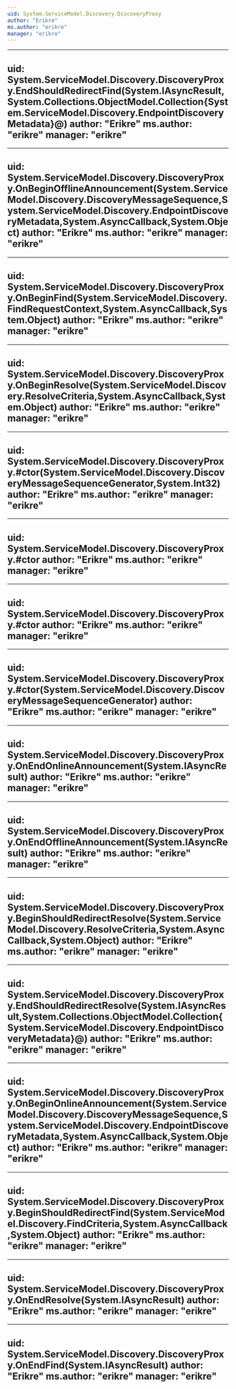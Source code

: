 ```yaml
---
uid: System.ServiceModel.Discovery.DiscoveryProxy
author: "Erikre"
ms.author: "erikre"
manager: "erikre"
---
```


---
uid: System.ServiceModel.Discovery.DiscoveryProxy.EndShouldRedirectFind(System.IAsyncResult,System.Collections.ObjectModel.Collection{System.ServiceModel.Discovery.EndpointDiscoveryMetadata}@)
author: "Erikre"
ms.author: "erikre"
manager: "erikre"
---

---
uid: System.ServiceModel.Discovery.DiscoveryProxy.OnBeginOfflineAnnouncement(System.ServiceModel.Discovery.DiscoveryMessageSequence,System.ServiceModel.Discovery.EndpointDiscoveryMetadata,System.AsyncCallback,System.Object)
author: "Erikre"
ms.author: "erikre"
manager: "erikre"
---

---
uid: System.ServiceModel.Discovery.DiscoveryProxy.OnBeginFind(System.ServiceModel.Discovery.FindRequestContext,System.AsyncCallback,System.Object)
author: "Erikre"
ms.author: "erikre"
manager: "erikre"
---

---
uid: System.ServiceModel.Discovery.DiscoveryProxy.OnBeginResolve(System.ServiceModel.Discovery.ResolveCriteria,System.AsyncCallback,System.Object)
author: "Erikre"
ms.author: "erikre"
manager: "erikre"
---

---
uid: System.ServiceModel.Discovery.DiscoveryProxy.#ctor(System.ServiceModel.Discovery.DiscoveryMessageSequenceGenerator,System.Int32)
author: "Erikre"
ms.author: "erikre"
manager: "erikre"
---

---
uid: System.ServiceModel.Discovery.DiscoveryProxy.#ctor
author: "Erikre"
ms.author: "erikre"
manager: "erikre"
---

---
uid: System.ServiceModel.Discovery.DiscoveryProxy.#ctor
author: "Erikre"
ms.author: "erikre"
manager: "erikre"
---

---
uid: System.ServiceModel.Discovery.DiscoveryProxy.#ctor(System.ServiceModel.Discovery.DiscoveryMessageSequenceGenerator)
author: "Erikre"
ms.author: "erikre"
manager: "erikre"
---

---
uid: System.ServiceModel.Discovery.DiscoveryProxy.OnEndOnlineAnnouncement(System.IAsyncResult)
author: "Erikre"
ms.author: "erikre"
manager: "erikre"
---

---
uid: System.ServiceModel.Discovery.DiscoveryProxy.OnEndOfflineAnnouncement(System.IAsyncResult)
author: "Erikre"
ms.author: "erikre"
manager: "erikre"
---

---
uid: System.ServiceModel.Discovery.DiscoveryProxy.BeginShouldRedirectResolve(System.ServiceModel.Discovery.ResolveCriteria,System.AsyncCallback,System.Object)
author: "Erikre"
ms.author: "erikre"
manager: "erikre"
---

---
uid: System.ServiceModel.Discovery.DiscoveryProxy.EndShouldRedirectResolve(System.IAsyncResult,System.Collections.ObjectModel.Collection{System.ServiceModel.Discovery.EndpointDiscoveryMetadata}@)
author: "Erikre"
ms.author: "erikre"
manager: "erikre"
---

---
uid: System.ServiceModel.Discovery.DiscoveryProxy.OnBeginOnlineAnnouncement(System.ServiceModel.Discovery.DiscoveryMessageSequence,System.ServiceModel.Discovery.EndpointDiscoveryMetadata,System.AsyncCallback,System.Object)
author: "Erikre"
ms.author: "erikre"
manager: "erikre"
---

---
uid: System.ServiceModel.Discovery.DiscoveryProxy.BeginShouldRedirectFind(System.ServiceModel.Discovery.FindCriteria,System.AsyncCallback,System.Object)
author: "Erikre"
ms.author: "erikre"
manager: "erikre"
---

---
uid: System.ServiceModel.Discovery.DiscoveryProxy.OnEndResolve(System.IAsyncResult)
author: "Erikre"
ms.author: "erikre"
manager: "erikre"
---

---
uid: System.ServiceModel.Discovery.DiscoveryProxy.OnEndFind(System.IAsyncResult)
author: "Erikre"
ms.author: "erikre"
manager: "erikre"
---
